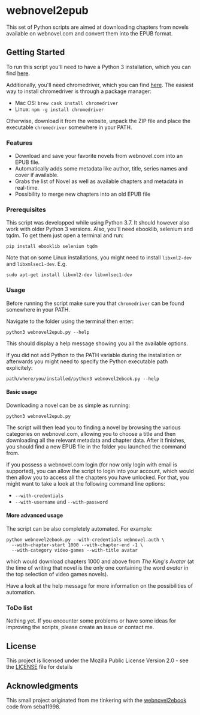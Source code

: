 # webnovel2epub

This set of Python scripts are aimed at downloading chapters from novels available on webnovel.com and convert them into the EPUB format.

## Getting Started

To run this script you'll need to have a Python 3 installation, which you can find [here](https://www.python.org/downloads/ "Python Download Link").

Additionally, you'll need chromedriver, which you can find [here](http://chromedriver.chromium.org/ "chromedriver Download Link").
The easiest way to install chromedriver is through a package manager:

- Mac OS: `brew cask install chromedriver`
- Linux: `npm -g install chromedriver`

Otherwise, download it from the website, unpack the ZIP file and place the executable `chromedriver` somewhere in your PATH.

### Features

- Download and save your favorite novels from webnovel.com into an EPUB file.
- Automatically adds some metadata like author, title, series names and cover if available.
- Grabs the list of Novel as well as available chapters and metadata in real-time.
- Possibility to merge new chapters into an old EPUB file

### Prerequisites

This script was developped while using Python 3.7. It should however also work with older Python 3 versions.
Also, you'll need ebooklib, selenium and tqdm. To get them just open a terminal and run:
```
pip install ebooklib selenium tqdm
```

Note that on some Linux installations, you might need to install `libxml2-dev` and `libxmlsec1-dev`. E.g.
```
sudo apt-get install libxml2-dev libxmlsec1-dev
```

### Usage

Before running the script make sure you that `chromedriver` can be found somewhere in your PATH.

Navigate to the folder using the terminal then enter:
```
python3 webnovel2epub.py --help
```
This should display a help message showing you all the available options.

If you did not add Python to the PATH variable during the installation or afterwards you might need to specify the Python executable path explicitely:

```
path/where/you/installed/python3 webnovel2ebook.py --help
```

#### Basic usage

Downloading a novel can be as simple as running:
```
python3 webnovel2epub.py
```
The script will then lead you to finding a novel by browsing the various categories on webnovel.com, allowing you to choose a title and then downloading all the relevant metadata and chapter data. After it finishes, you should find a new EPUB file in the folder you launched the command from.

If you possess a webnovel.com login (for now only login with email is supported), you can allow the script to login into your account, which would then allow you to access all the chapters you have unlocked. For that, you might want to take a look at the following command line options:
- `--with-credentials`
- `--with-username` and `--with-password`

#### More advanced usage

The script can be also completely automated. For example:
```
python webnovel2ebook.py --with-credentials webnovel.auth \
  --with-chapter-start 1000 --with-chapter-end -1 \
  --with-category video-games --with-title avatar
```
which would download chapters 1000 and above from _The King's Avatar_ (at the time of writing that novel is the only one containing the word _avatar_ in the top selection of video games novels).

Have a look at the help message for more information on the possibilities of automation.

### ToDo list

Nothing yet. If you encounter some problems or have some ideas for improving the scripts, please create an issue or contact me.

## License

This project is licensed under the Mozilla Public License Version 2.0 - see the [LICENSE](LICENSE) file for details

## Acknowledgments

This small project originated from me tinkering with the [webnovel2ebook](https://github.com/seba11998/webnovel2ebook/) code from seba11998.
